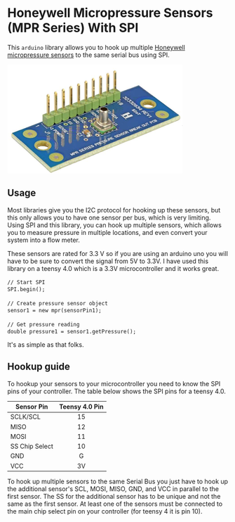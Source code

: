 # Honeywell Micropressure Sensors (MPR Series) With SPI

This `arduino` library allows you to hook up multiple [Honeywell micropressure sensors](https://sensing.honeywell.com/honeywell-sensing-micropressure-board-mount-pressure-mpr-series-datasheet-32332628-en.pdf) to the same serial bus using SPI.


![Honeywell Micropressure Sensors](images/Honeywell_MicroPressure_Evaluation_Board.png?raw=true "Honeywell MPR Series Sensors")

## Usage
Most libraries give you the I2C protocol for hooking up these sensors, but this only allows you to have one sensor per bus, which is very limiting. Using SPI and this library, you can hook up multiple sensors, which allows you to measure pressure in multiple locations, and even convert your system into a flow meter.

These sensors are rated for 3.3 V so if you are using an arduino uno you will have to be sure to convert the signal from 5V to 3.3V.
I have used this library on a teensy 4.0 which is a 3.3V microcontroller and it works great.

```
// Start SPI
SPI.begin();

// Create pressure sensor object
sensor1 = new mpr(sensorPin1);

// Get pressure reading
double pressure1 = sensor1.getPressure();
```

It's as simple as that folks.

## Hookup guide

To hookup your sensors to your microcontroller you need to know the SPI pins of your controller. The table below shows the SPI pins for a teensy 4.0.

| Sensor Pin      | Teensy 4.0 Pin |
| ------------- |:-------------:|
| SCLK/SCL | 15 |
| MISO     | 12 |
| MOSI     | 11 |
| SS Chip Select       | 10 |
| GND      | G  |
| VCC      | 3V |

To hook up multiple sensors to the same Serial Bus you just have to hook up the additional sensor's SCL, MOSI, MISO, GND, and VCC in parallel to the first sensor. The SS for the additional sensor has to be unique and not the same as the first sensor. At least one of the sensors must be connected to the main chip select pin on your controller (for teensy 4 it is pin 10).
